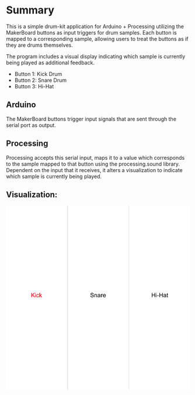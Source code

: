 # Summary
This is a simple drum-kit application for Arduino + Processing utilizing the MakerBoard buttons as input triggers for drum samples.
Each button is mapped to a corresponding sample, allowing users to treat the buttons as if they are drums themselves.

The program includes a visual display indicating which sample is currently being played as additional feedback.

- Button 1: Kick Drum
- Button 2: Snare Drum
- Button 3: Hi-Hat

## Arduino
The MakerBoard buttons trigger input signals that are sent through the serial port as output.

## Processing
Processing accepts this serial input, maps it to a value which corresponds to the sample mapped to that button using the processing.sound library.
Dependent on the input that it receives, it alters a visualization to indicate which sample is currently being played.

## Visualization:
<img src="p1.png" alt="Drawing" style="width: 25;"/>
